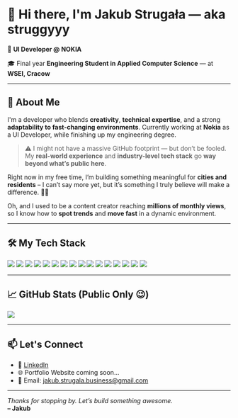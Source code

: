# 👋 Hi there, I'm Jakub Strugała — aka **struggyyy**

💼 **UI Developer @ NOKIA**  

🎓 Final year **Engineering Student in Applied Computer Science** — at **WSEI, Cracow**

---

## 🚀 About Me

I'm a developer who blends **creativity**, **technical expertise**, and a strong **adaptability to fast-changing environments**. Currently working at **Nokia** as a UI Developer, while finishing up my engineering degree.

> ⚠️ I might not have a massive GitHub footprint — but don’t be fooled.  
> My **real-world experience** and **industry-level tech stack** go **way beyond what’s public here**.

Right now in my free time, I’m building something meaningful for **cities and residents** – I can’t say more yet, but it’s something I truly believe will make a difference. 🌆🤫

Oh, and I used to be a content creator reaching **millions of monthly views**, so I know how to **spot trends** and **move fast** in a dynamic environment.

---

## 🛠️ My Tech Stack

<p align="left">
  <img src="https://img.shields.io/badge/HTML5-E34F26?style=for-the-badge&logo=html5&logoColor=white"/>
  <img src="https://img.shields.io/badge/CSS3-1572B6?style=for-the-badge&logo=css3&logoColor=white"/>
  <img src="https://img.shields.io/badge/JavaScript-F7DF1E?style=for-the-badge&logo=javascript&logoColor=black"/>
  <img src="https://img.shields.io/badge/TypeScript-3178C6?style=for-the-badge&logo=typescript&logoColor=white"/>
  <img src="https://img.shields.io/badge/React-20232A?style=for-the-badge&logo=react&logoColor=61DAFB"/>
  <img src="https://img.shields.io/badge/Redux-764ABC?style=for-the-badge&logo=redux&logoColor=white"/>
  <img src="https://img.shields.io/badge/Next.js-000000?style=for-the-badge&logo=nextdotjs&logoColor=white"/>
  <img src="https://img.shields.io/badge/C%23-239120?style=for-the-badge&logo=c-sharp&logoColor=white"/>
  <img src="https://img.shields.io/badge/ASP.NET-512BD4?style=for-the-badge&logo=dotnet&logoColor=white"/>
  <img src="https://img.shields.io/badge/MS SQL Server-CC2927?style=for-the-badge&logo=microsoftsqlserver&logoColor=white"/>
  <img src="https://img.shields.io/badge/MySQL-4479A1?style=for-the-badge&logo=mysql&logoColor=white"/>
  <img src="https://img.shields.io/badge/Git-F05032?style=for-the-badge&logo=git&logoColor=white"/>
  <img src="https://img.shields.io/badge/GitHub-181717?style=for-the-badge&logo=github&logoColor=white"/>
  <img src="https://img.shields.io/badge/Postman-FF6C37?style=for-the-badge&logo=postman&logoColor=white"/>
  <img src="https://img.shields.io/badge/Figma-F24E1E?style=for-the-badge&logo=figma&logoColor=white"/>
  <img src="https://img.shields.io/badge/Selenium-43B02A?style=for-the-badge&logo=selenium&logoColor=white"/>
</p>

---

## 📈 GitHub Stats (Public Only 😉)

<p align="left">
  <img src="https://github-readme-stats.vercel.app/api/top-langs/?username=struggyyy&layout=compact&theme=tokyonight" />
</p>

---

## 📫 Let's Connect

- 💼 [LinkedIn](https://www.linkedin.com/in/jakub-struga%C5%82a-041094281/) 
- 🌐 Portfolio Website coming soon...  
- 📧 Email: jakub.strugala.business@gmail.com

---

_Thanks for stopping by. Let’s build something awesome._  
**– Jakub**

